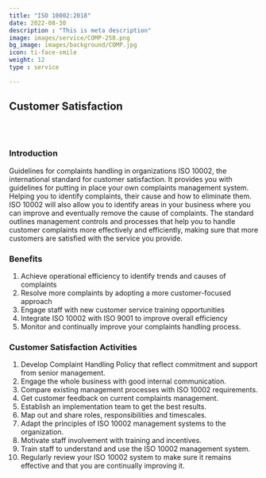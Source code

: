 ```yaml
---
title: "ISO 10002:2018"
date: 2022-08-30
description : "This is meta description"
image: images/service/COMP-258.png
bg_image: images/background/COMP.jpg
icon: ti-face-smile
weight: 12
type : service

---
```


## Customer Satisfaction
<pre>


</pre>

### Introduction
Guidelines for complaints handling in organizations
ISO 10002, the international standard for customer satisfaction. It provides you with guidelines for putting in place your own complaints management system.
Helping you to identify complaints, their cause and how to eliminate them.
ISO 10002 will also allow you to identify areas in your business where you can improve and eventually remove the cause of complaints.
The standard outlines management controls and processes that help you to handle customer complaints more effectively and efficiently, making sure that more customers are satisfied with the service you provide.


### Benefits
1. Achieve operational efficiency to identify trends and causes of complaints
2. Resolve more complaints by adopting a more customer-focused approach
3. Engage staff with new customer service training opportunities
4. Integrate ISO 10002 with ISO 9001 to improve overall efficiency
5. Monitor and continually improve your complaints handling process.

### Customer Satisfaction Activities 
1. Develop Complaint Handling Policy that reflect commitment and support from senior management.
2. Engage the whole business with good internal communication.
3. Compare existing management processes with ISO 10002 requirements. 
4. Get customer feedback on current complaints management.
5. Establish an implementation team to get the best results.
6. Map out and share roles, responsibilities and timescales.
7. Adapt the principles of ISO 10002 management systems to the  organization.
8. Motivate staff involvement with training and incentives.
9. Train staff to understand and use the ISO 10002 management system.
10. Regularly review your ISO 10002 system to make sure it remains effective and that you are continually improving it.
